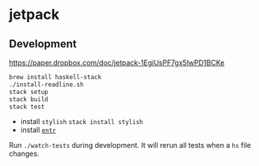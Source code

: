 jetpack
=======


## Development

https://paper.dropbox.com/doc/jetpack-1EgiUsPF7gx5lwPD1BCKe

```bash
brew install haskell-stack
./install-readline.sh
stack setup
stack build
stack test
```

* install `stylish` `stack install stylish`
* install [`entr`](http://entrproject.org/)

Run `./watch-tests` during development. It will rerun all tests when a `hs` file changes.
